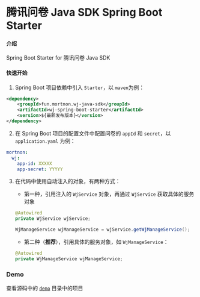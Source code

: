 # 腾讯问卷 Java SDK Spring Boot Starter

#### 介绍
Spring Boot Starter for 腾讯问卷 Java SDK

#### 快速开始

1. Spring Boot 项目依赖中引入 `Starter`，以 `maven`为例：
```xml
<dependency>
    <groupId>fun.mortnon.wj-java-sdk</groupId>
    <artifactId>wj-spring-boot-starter</artifactId>
    <version>${最新发布版本}</version>
</dependency>
```

2. 在 Spring Boot 项目的配置文件中配置问卷的 `appId` 和 `secret`，以 `application.yaml` 为例：
```yaml
mortnon:
  wj:
    app-id: XXXXX
    app-secret: YYYYY
```

3. 在代码中使用自动注入的对象，有两种方式：
    - 第一种，引用注入的 `WjService` 对象，再通过 `WjService` 获取具体的服务对象
    ```java
    @Autowired
    private WjService wjService;
    ```

    ```java
    WjManageService wjManageService = wjService.getWjManageService();
    ```

    - 第二种（**推荐**），引用具体的服务对象，如 `WjManageService`：
    ```java
    @Autowired
    private WjManageService wjManageService;
    ```

### Demo

查看源码中的 [`demo`](https://gitee.com/mortise-and-tenon/wj-sdk-starter/tree/master/demo) 目录中的项目
